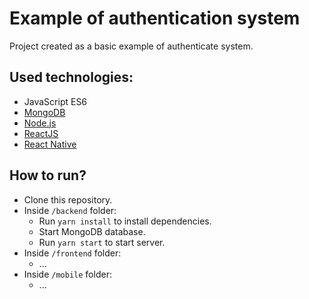 # Example of authentication system
Project created as a basic example of authenticate system.


## Used technologies:
- JavaScript ES6
- [MongoDB](https://www.mongodb.com/)
- [Node.js](https://nodejs.org/)
- [ReactJS](https://reactjs.org/)
- [React Native](https://reactnative.dev/)

## How to run?
- Clone this repository.
- Inside `/backend` folder:
    - Run `yarn install` to install dependencies.
    - Start MongoDB database.
    - Run `yarn start` to start server.
- Inside `/frontend` folder:
    - ...
- Inside `/mobile` folder:
    - ...